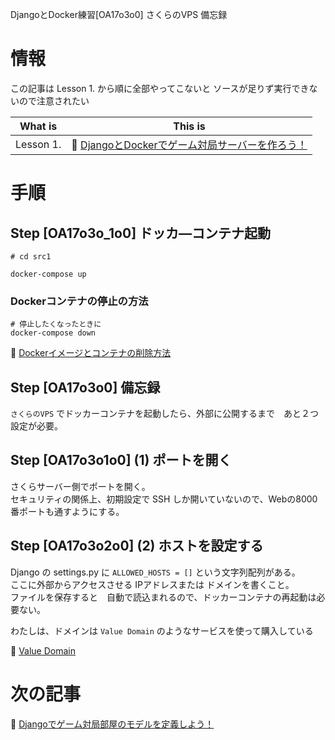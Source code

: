 DjangoとDocker練習[OA17o3o0] さくらのVPS 備忘録

# 情報

この記事は Lesson 1. から順に全部やってこないと ソースが足りず実行できないので注意されたい  

| What is   | This is                                                                                                 |
| --------- | ------------------------------------------------------------------------------------------------------- |
| Lesson 1. | 📖 [DjangoとDockerでゲーム対局サーバーを作ろう！](https://qiita.com/muzudho1/items/eb0df0ea604e1fd9cdae) |

# 手順

## Step [OA17o3o_1o0] ドッカ―コンテナ起動

```shell
# cd src1

docker-compose up
```

### Dockerコンテナの停止の方法

```shell
# 停止したくなったときに
docker-compose down
```

📖 [Dockerイメージとコンテナの削除方法](https://qiita.com/tifa2chan/items/e9aa408244687a63a0ae)  

## Step [OA17o3o0] 備忘録

`さくらのVPS` でドッカーコンテナを起動したら、外部に公開するまで　あと２つ設定が必要。

## Step [OA17o3o1o0] (1) ポートを開く

さくらサーバー側でポートを開く。  
セキュリティの関係上、初期設定で SSH しか開いていないので、Webの8000番ポートも通すようにする。  

## Step [OA17o3o2o0] (2) ホストを設定する

Django の settings.py に `ALLOWED_HOSTS = []` という文字列配列がある。  
ここに外部からアクセスさせる IPアドレスまたは ドメインを書くこと。  
ファイルを保存すると　自動で読込まれるので、ドッカーコンテナの再起動は必要ない。  

わたしは、ドメインは `Value Domain` のようなサービスを使って購入している  

📖 [Value Domain](https://www.value-domain.com/)  

# 次の記事

📖 [Djangoでゲーム対局部屋のモデルを定義しよう！](https://qiita.com/muzudho1/items/e1cf253dd6929bcd708d)  
